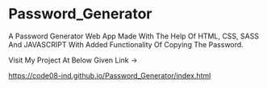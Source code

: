 # Password_Generator
A Password Generator Web App Made With The Help Of HTML, CSS, SASS And JAVASCRIPT With Added Functionality Of Copying The Password.

Visit My Project At Below Given Link ->

https://code08-ind.github.io/Password_Generator/index.html
